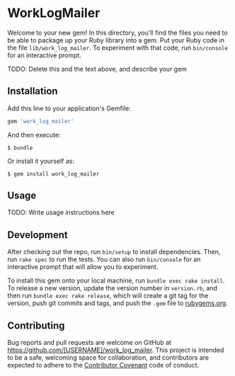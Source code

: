 # WorkLogMailer

Welcome to your new gem! In this directory, you'll find the files you need to be able to package up your Ruby library into a gem. Put your Ruby code in the file `lib/work_log_mailer`. To experiment with that code, run `bin/console` for an interactive prompt.

TODO: Delete this and the text above, and describe your gem

## Installation

Add this line to your application's Gemfile:

```ruby
gem 'work_log_mailer'
```

And then execute:

    $ bundle

Or install it yourself as:

    $ gem install work_log_mailer

## Usage

TODO: Write usage instructions here

## Development

After checking out the repo, run `bin/setup` to install dependencies. Then, run `rake spec` to run the tests. You can also run `bin/console` for an interactive prompt that will allow you to experiment.

To install this gem onto your local machine, run `bundle exec rake install`. To release a new version, update the version number in `version.rb`, and then run `bundle exec rake release`, which will create a git tag for the version, push git commits and tags, and push the `.gem` file to [rubygems.org](https://rubygems.org).

## Contributing

Bug reports and pull requests are welcome on GitHub at https://github.com/[USERNAME]/work_log_mailer. This project is intended to be a safe, welcoming space for collaboration, and contributors are expected to adhere to the [Contributor Covenant](http://contributor-covenant.org) code of conduct.

